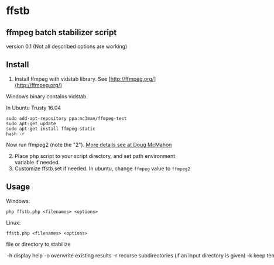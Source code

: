 ffstb
=====
ffmpeg batch stabilizer script
------------------------------

version 0.1
(Not all described options are working)

Install
-------

1. Install ffmpeg with vidstab library. See [http://ffmpeg.org/](http://ffmpeg.org/)

Windows binary contains vidstab.

In Ubuntu Trusty 16.04
```
sudo add-apt-repository ppa:mc3man/ffmpeg-test
sudo apt-get update
sudo apt-get install ffmpeg-static
hash -r
```
Now run ffmpeg2 (note the "2").
[More details see at Doug McMahon](https://launchpad.net/~mc3man/+archive/ubuntu/ffmpeg-test)

2. Place php script to your script directory, and set path environment variable if needed.
3. Customize ffstb.set if needed. In ubuntu, change `ffmpeg` value to `ffmpeg2`

Usage
-----
Windows:
```
php ffstb.php <filenames> <options>
```
Linux:
```
ffstb.php <filenames> <options>
```

<filename>	file or directory to stabilize
<option>
	-h	display help
	-o	overwrite existing results
	-r	recurse subdirectories (if an input directory is given)
	-k	keep temporary files
	-x=ext	output file extension (default is mp4)
	-s=filename	use stabilize settings from this file (default ./ffstb.set is used)
	-f=path	name of the ffmpeg command. Default is ffmpeg

The script will process all given files or files in directories.
The output files will be created in the same directory with name extended with '.stb' and output extension.
	
Settings in .set file
---------------------
Global default settings may be set in ffstb.set in the directory of the script.
Settings for an input directory may be overridden with an ffstb.set file in it.
Lines or line endings beginning with # are comments.
The available settings with absolute defaults are:

### script settings

	overwrite=no	# Overwrite existing output. May be overridden with -o in command line
	recurse=no		# Recurse subdirectories. May be overridden with -r in command line
	keep=no			# Keep temporary files. May be overridden with -k in command line
	outx=mp4		# Output file extension. May be overridden with -x in command line
	ffmpeg=ffmpeg	# name of ffmpeg command. May be overridden with -x in command line
					# In ubuntu systems it may have to be 'ffmpeg2'
	exts=avi,m2t,mov,mpg,mpeg,mp2,mp4,mts

### detect settings
	
	stepsize=6
	shakiness=8
	accuracy=9
	
### transform settings

	zoom=1
	smoothing=30
	unsharp=5:5:0.8:3:3:0.4	
	
### ffmpeg settings

	vcodec=libx264 
	preset=slow 
	tune=film 
	crf=18 
	acodec=copy
